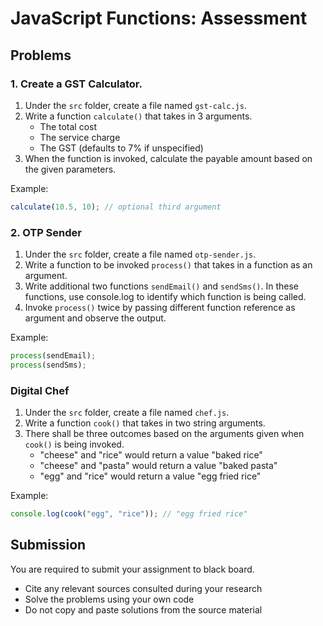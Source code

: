 # JavaScript Functions: Assessment

## Problems

### 1. Create a GST Calculator.

1. Under the `src` folder, create a file named `gst-calc.js`.
2. Write a function `calculate()` that takes in 3 arguments.
   - The total cost
   - The service charge
   - The GST (defaults to 7% if unspecified)
3. When the function is invoked, calculate the payable amount based on the given parameters.

Example:

```js
calculate(10.5, 10); // optional third argument
```

### 2. OTP Sender

1. Under the `src` folder, create a file named `otp-sender.js`.
2. Write a function to be invoked `process()` that takes in a function as an argument.
3. Write additional two functions `sendEmail()` and `sendSms()`. In these functions, use console.log to identify which function is being called.
4. Invoke `process()` twice by passing different function reference as argument and observe the output.

Example:

```js
process(sendEmail);
process(sendSms);
```

### Digital Chef

1. Under the `src` folder, create a file named `chef.js`.
2. Write a function `cook()` that takes in two string arguments.
3. There shall be three outcomes based on the arguments given when `cook()` is being invoked.
   - "cheese" and "rice" would return a value "baked rice"
   - "cheese" and "pasta" would return a value "baked pasta"
   - "egg" and "rice" would return a value "egg fried rice"

Example:

```js
console.log(cook("egg", "rice")); // "egg fried rice"
```

## Submission

You are required to submit your assignment to black board.

- Cite any relevant sources consulted during your research
- Solve the problems using your own code
- Do not copy and paste solutions from the source material